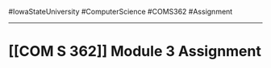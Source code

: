 #IowaStateUniversity
#ComputerScience 
#COMS362 
#Assignment


---

# [[COM S 362]] Module 3 Assignment
